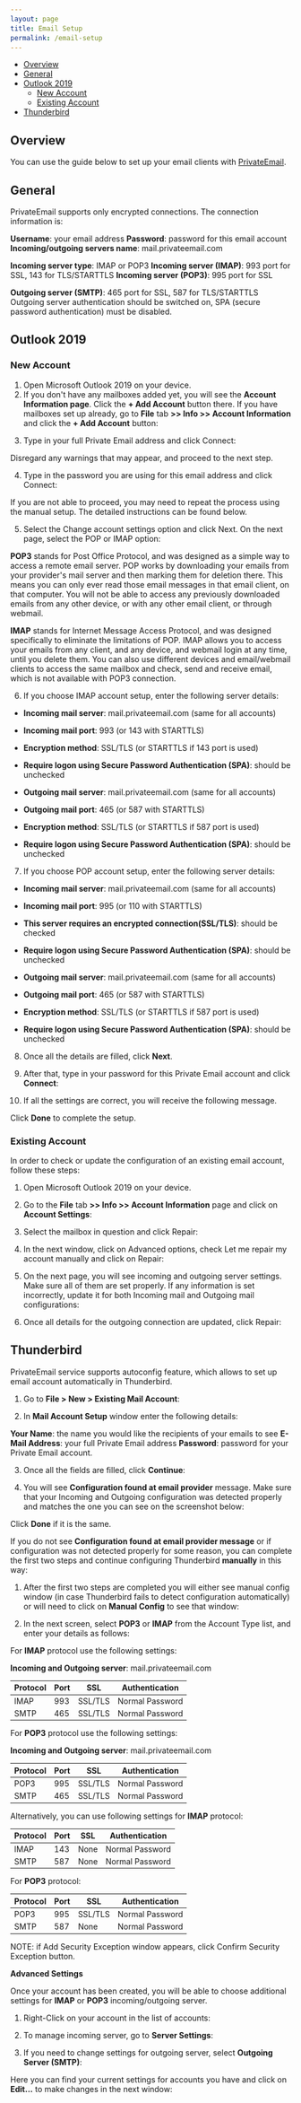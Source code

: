 ```yaml
---
layout: page
title: Email Setup
permalink: /email-setup
---
```

- [Overview](#overview)
- [General](#general)
- [Outlook 2019](#outlook-2019)
  - [New Account](#new-account)
  - [Existing Account](#existing-account)
- [Thunderbird](#thunderbird)

## Overview
You can use the guide below to set up your email clients with [PrivateEmail](https://privateemail.com).


## General
PrivateEmail supports only encrypted connections. The connection information is:

**Username**: your email address
**Password**: password for this email account
**Incoming/outgoing servers name**: mail.privateemail.com

**Incoming server type**: IMAP or POP3
**Incoming server (IMAP)**: 993 port for SSL, 143 for TLS/STARTTLS
**Incoming server (POP3)**: 995 port for SSL

**Outgoing server (SMTP)**: 465 port for SSL, 587 for TLS/STARTTLS
Outgoing server authentication should be switched on, SPA (secure password authentication) must be disabled.

## Outlook 2019
### New Account

1. Open Microsoft Outlook 2019 on your device.
2. If you don't have any mailboxes added yet, you will see the **Account Information page**. Click the **+ Add Account** button there.
If you have mailboxes set up already, go to **File** tab **>> Info >> Account Information** and click the **+ Add Account** button:

<div class="media-body-inline-grid" data-grid="images">
  <img style="display: none" 
       data-width="1019" 
       data-height="154" 
       data-action="zoom" 
       src="/assets/files/email/pm-outlook-2019-10.png">
</div>

<div class="media-body-inline-grid" data-grid="images">
  <img style="display: none" 
       data-width="1020" 
       data-height="494" 
       data-action="zoom" 
       src="/assets/files/email/pm-outlook-2019-11.png">
</div>

3. Type in your full Private Email address and click Connect:

<div class="media-body-inline-grid" data-grid="images">
  <img style="display: none" 
       data-width="472" 
       data-height="531" 
       data-action="zoom" 
       src="/assets/files/email/pm-outlook-2019-12.png">
</div>

Disregard any warnings that may appear, and proceed to the next step.

4. Type in the password you are using for this email address and click Connect:

<div class="media-body-inline-grid" data-grid="images">
  <img style="display: none" 
       data-width="469" 
       data-height="528" 
       data-action="zoom" 
       src="/assets/files/email/pm-outlook-2019-13.png">
</div>

If you are not able to proceed, you may need to repeat the process using the manual setup. The detailed instructions can be found below.

5. Select the Change account settings option and click Next. On the next page, select the POP or IMAP option:

<div class="media-body-inline-grid" data-grid="images">
  <img style="display: none" 
       data-width="468" 
       data-height="531" 
       data-action="zoom" 
       src="/assets/files/email/pm-outlook-2019-14.png">
</div>

**POP3** stands for Post Office Protocol, and was designed as a simple way to access a remote email server. POP works by downloading your emails from your provider's mail server and then marking them for deletion there. This means you can only ever read those email messages in that email client, on that computer. You will not be able to access any previously downloaded emails from any other device, or with any other email client, or through webmail.

**IMAP** stands for Internet Message Access Protocol, and was designed specifically to eliminate the limitations of POP. IMAP allows you to access your emails from any client, and any device, and webmail login at any time, until you delete them. You can also use different devices and email/webmail clients to access the same mailbox and check, send and receive email, which is not available with POP3 connection.

6. If you choose IMAP account setup, enter the following server details:

* **Incoming mail server**:  mail.privateemail.com (same for all accounts)
* **Incoming mail port**: 993 (or 143 with STARTTLS)
* **Encryption method**: SSL/TLS (or STARTTLS if 143 port is used)
* **Require logon using Secure Password Authentication (SPA)**: should be unchecked

* **Outgoing mail server**:  mail.privateemail.com (same for all accounts)
* **Outgoing mail port**: 465 (or 587 with STARTTLS)
* **Encryption method**: SSL/TLS (or STARTTLS if 587 port is used)
* **Require logon using Secure Password Authentication (SPA)**: should be unchecked

<div class="media-body-inline-grid" data-grid="images">
  <img style="display: none" 
       data-width="473" 
       data-height="529" 
       data-action="zoom" 
       src="/assets/files/email/pm-outlook-2019-15.png">
</div>

7. If you choose POP account setup, enter the following server details:

* **Incoming mail server**:  mail.privateemail.com (same for all accounts)
* **Incoming mail port**: 995 (or 110 with STARTTLS)
* **This server requires an encrypted connection(SSL/TLS)**: should be checked
* **Require logon using Secure Password Authentication (SPA)**: should be unchecked

* **Outgoing mail server**:  mail.privateemail.com (same for all accounts)
* **Outgoing mail port**: 465 (or 587 with STARTTLS)
* **Encryption method**: SSL/TLS (or STARTTLS if 587 port is used)
* **Require logon using Secure Password Authentication (SPA)**: should be unchecked

<div class="media-body-inline-grid" data-grid="images">
  <img style="display: none" 
       data-width="471" 
       data-height="530" 
       data-action="zoom" 
       src="/assets/files/email/pm-outlook-2019-16.png">
</div>

8. Once all the details are filled, click **Next**.

9. After that, type in your password for this Private Email account and click **Connect**:

<div class="media-body-inline-grid" data-grid="images">
  <img style="display: none" 
       data-width="469" 
       data-height="528" 
       data-action="zoom" 
       src="/assets/files/email/pm-outlook-2019-17.png">
</div>

10. If all the settings are correct, you will receive the following message.

<div class="media-body-inline-grid" data-grid="images">
  <img style="display: none" 
       data-width="472" 
       data-height="532" 
       data-action="zoom" 
       src="/assets/files/email/pm-outlook-2019-18.png">
</div>

Click **Done** to complete the setup.

### Existing Account

In order to check or update the configuration of an existing email account, follow these steps:

1. Open Microsoft Outlook 2019 on your device.

2. Go to the **File** tab **>> Info >> Account Information** page and click on **Account Settings**:

<div class="media-body-inline-grid" data-grid="images">
  <img style="display: none" 
       data-width="1017" 
       data-height="528" 
       data-action="zoom" 
       src="/assets/files/email/pm-outlook-2019-19.png">
</div>

3. Select the mailbox in question and click Repair:

<div class="media-body-inline-grid" data-grid="images">
  <img style="display: none" 
       data-width="615" 
       data-height="502" 
       data-action="zoom" 
       src="/assets/files/email/pm-outlook-2019-20.png">
</div>

4. In the next window, click on Advanced options, check Let me repair my account manually and click on Repair:

<div class="media-body-inline-grid" data-grid="images">
  <img style="display: none" 
       data-width="467" 
       data-height="530" 
       data-action="zoom" 
       src="/assets/files/email/pm-outlook-2019-21.png">
</div>

5. On the next page, you will see incoming and outgoing server settings.
Make sure all of them are set properly. If any information is set incorrectly, update it for both Incoming mail and Outgoing mail configurations:

<div class="media-body-inline-grid" data-grid="images">
  <img style="display: none" 
       data-width="472" 
       data-height="536" 
       data-action="zoom" 
       src="/assets/files/email/pm-outlook-2019-22.png">
</div>

6. Once all details for the outgoing connection are updated, click Repair:

<div class="media-body-inline-grid" data-grid="images">
  <img style="display: none" 
       data-width="471" 
       data-height="531" 
       data-action="zoom" 
       src="/assets/files/email/pm-outlook-2019-23.png">
</div>

## Thunderbird

PrivateEmail service supports autoconfig feature, which allows to set up email account automatically in Thunderbird.

1. Go to **File > New > Existing Mail Account**:

<div class="media-body-inline-grid" data-grid="images">
  <img style="display: none" 
       data-width="391" 
       data-height="417" 
       data-action="zoom" 
       src="/assets/files/email/pm-thunderbird-01.png">
</div>

2. In **Mail Account Setup** window enter the following details:

**Your Name**: the name you would like the recipients of your emails to see
**E-Mail Address**: your full Private Email address
**Password**: password for your Private Email account.

3. Once all the fields are filled, click **Continue**:

<div class="media-body-inline-grid" data-grid="images">
  <img style="display: none" 
       data-width="505" 
       data-height="469" 
       data-action="zoom" 
       src="/assets/files/email/pm-thunderbird-02.png">
</div>

4. You will see **Configuration found at email provider** message.
Make sure that your Incoming and Outgoing configuration was detected properly and matches the one you can see on the screenshot below:

<div class="media-body-inline-grid" data-grid="images">
  <img style="display: none" 
       data-width="503" 
       data-height="468" 
       data-action="zoom" 
       src="/assets/files/email/pm-thunderbird-03.png">
</div>

Click **Done** if it is the same.

If you do not see **Configuration found at email provider message** or if configuration was not detected properly for some reason, you can complete the first two steps and continue configuring Thunderbird **manually** in this way:

1. After the first two steps are completed you will either see manual config window (in case Thunderbird fails to detect configuration automatically) or will need to click on **Manual Config** to see that window:

<div class="media-body-inline-grid" data-grid="images">
  <img style="display: none" 
       data-width="498" 
       data-height="465" 
       data-action="zoom" 
       src="/assets/files/email/pm-thunderbird-04.png">
</div>

2. In the next screen, select **POP3** or **IMAP** from the Account Type list, and enter your details as follows:

For **IMAP** protocol use the following settings:

**Incoming and Outgoing server**: mail.privateemail.com

| Protocol | Port | SSL     | Authentication  |
|----------|------|---------|-----------------|
| IMAP     | 993  | SSL/TLS | Normal Password |
| SMTP     | 465  | SSL/TLS | Normal Password |

<div class="media-body-inline-grid" data-grid="images">
  <img style="display: none" 
       data-width="755" 
       data-height="466" 
       data-action="zoom" 
       src="/assets/files/email/pm-thunderbird-05.png">
</div>

For **POP3** protocol use the following settings:

**Incoming and Outgoing server**: mail.privateemail.com

| Protocol | Port | SSL     | Authentication  |
|----------|------|---------|-----------------|
| POP3     | 995  | SSL/TLS | Normal Password |
| SMTP     | 465  | SSL/TLS | Normal Password |

<div class="media-body-inline-grid" data-grid="images">
  <img style="display: none" 
       data-width="455" 
       data-height="466" 
       data-action="zoom" 
       src="/assets/files/email/pm-thunderbird-06.png">
</div>

Alternatively, you can use following settings for **IMAP** protocol:

| Protocol | Port | SSL     | Authentication  |
|----------|------|---------|-----------------|
| IMAP     | 143  | None    | Normal Password |
| SMTP     | 587  | None    | Normal Password |

For **POP3** protocol:

| Protocol | Port | SSL     | Authentication  |
|----------|------|---------|-----------------|
| POP3     | 995  | SSL/TLS | Normal Password |
| SMTP     | 587  | None    | Normal Password |

NOTE: if Add Security Exception window appears, click Confirm Security Exception button.

**Advanced Settings**
 
Once your account has been created, you will be able to choose additional settings for **IMAP** or **POP3** incoming/outgoing server.

1. Right-Click on your account in the list of accounts:

<div class="media-body-inline-grid" data-grid="images">
  <img style="display: none" 
       data-width="432" 
       data-height="398" 
       data-action="zoom" 
       src="/assets/files/email/pm-thunderbird-07.png">
</div>

2. To manage incoming server, go to **Server Settings**:

<div class="media-body-inline-grid" data-grid="images">
  <img style="display: none" 
       data-width="627" 
       data-height="617" 
       data-action="zoom" 
       src="/assets/files/email/pm-thunderbird-08.png">
</div>

3. If you need to change settings for outgoing server, select **Outgoing Server (SMTP)**:

<div class="media-body-inline-grid" data-grid="images">
  <img style="display: none" 
       data-width="626" 
       data-height="611" 
       data-action="zoom" 
       src="/assets/files/email/pm-thunderbird-09.png">
</div>

Here you can find your current settings for accounts you have and click on **Edit...** to make changes in the next window:

<div class="media-body-inline-grid" data-grid="images">
  <img style="display: none" 
       data-width="392" 
       data-height="318" 
       data-action="zoom" 
       src="/assets/files/email/pm-thunderbird-10.png">
</div>

